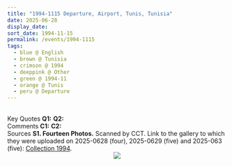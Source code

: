 ```yaml
---
title: "1994-1115 Departure, Airport, Tunis, Tunisia"
date: 2025-06-28
display_date: 
sort_date: 1994-11-15
permalink: /events/1994-1115
tags:
  - blue @ English
  - brown @ Tunisia
  - crimson @ 1994
  - deeppink @ Other
  - green @ 1994-11
  - orange @ Tunis
  - peru @ Departure
---
```


<br>

<wave-list>
  <list-title color="DarkSeaGreen" width="55">Key Quotes</list-title>
  <list-item color="BlanchedAlmond" width="280"><b>Q1:</b> <i></i></list-item>
  <list-item color="Lavender" width="280"><b>Q2:</b> <i></i></list-item>
</wave-list>

<br>

<wave-list>
  <list-title color="DarkSeaGreen" width="55">Comments</list-title>
  <list-item color="BlanchedAlmond" width="280"><b>C1:</b> <i></i></list-item>
  <list-item color="Lavender" width="280"><b>C2:</b> <i></i></list-item>
</wave-list>

<br>

<wave-list>
  <list-title color="DarkSeaGreen" width="40">Sources</list-title>
  <list-item color="BlanchedAlmond"  width="280"><b>S1. Fourteen Photos.</b> Scanned by CCT. Link to the gallery to which they were uploaded on 2025-0628 (four), 2025-0629 (five) and 2025-063 (five): <a href="https://eternalmoments.smugmug.com/Collections/Mariane-Hufschmitt-Collection/1994">Collection 1994</a>.</list-item>
</wave-list>

<div style="text-align: center"><img src="https://pub-bcc3cbe9b1e94ba1ac28915f7a3900fa.r2.dev/1994-1115_Departure_Airport_Tunis_Tunisia_02_(from_tif)_(Photo_credit_Mariane_Hufschmitt).jpg" /></div>